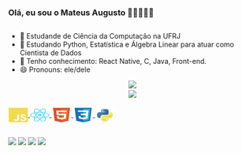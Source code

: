 ### Olá, eu sou o Mateus Augusto 👨🏾‍🦱👋🏾
##

- 🎒 Estudande de Ciência da Computação na UFRJ
- 📖 Estudando Python, Estatística e Álgebra Linear para atuar como Cientista de Dados
- 📙 Tenho conhecimento: React Native, C, Java, Front-end.
- 😄 Pronouns: ele/dele

<div align="center">
  <a href="https://github.com/mateusaffonso">
  <img height="180em" src="https://github-readme-stats.vercel.app/api?username=mateusaffonso&show_icons=true&theme=tokyonight&include_all_commits=true&count_private=true"/>
  <br>
  <img height="130em" src="https://github-readme-stats.vercel.app/api/top-langs/?username=mateusaffonso&layout=compact&langs_count=7&theme=tokyonight"/>
</div>
<div style="display: inline_block"><br>
  <img align="center" alt="Matt-Js" height="30" width="40" src="https://raw.githubusercontent.com/devicons/devicon/master/icons/javascript/javascript-plain.svg">
  <img align="center" alt="Matt-React" height="30" width="40" src="https://raw.githubusercontent.com/devicons/devicon/master/icons/react/react-original.svg">
  <img align="center" alt="Matt-HTML" height="30" width="40" src="https://raw.githubusercontent.com/devicons/devicon/master/icons/html5/html5-original.svg">
  <img align="center" alt="Matt-CSS" height="30" width="40" src="https://raw.githubusercontent.com/devicons/devicon/master/icons/css3/css3-original.svg">
  <img align="center" alt="Matt-Python" height="30" width="40" src="https://raw.githubusercontent.com/devicons/devicon/master/icons/python/python-original.svg">
</div>

##

<div>
  <a href="https://www.instagram.com/matteusaffonso/" target="_blank"><img src="https://img.shields.io/badge/-Instagram-%23E4405F?style=for-the-badge&logo=instagram&logoColor=white" target="_blank"></a>
  <a href="https://discord.gg/pDbY76q8Qf" target="_blank"><img src="https://img.shields.io/badge/Discord-7289DA?style=for-the-badge&logo=discord&logoColor=white" target="_blank"></a> 
  <a href = "mailto:mateus.affonso99@gmail.com"><img src="https://img.shields.io/badge/-Gmail-%23333?style=for-the-badge&logo=gmail&logoColor=white" target="_blank"></a>
  <a href="https://www.linkedin.com/in/mateusaffonso/" target="_blank"><img src="https://img.shields.io/badge/-LinkedIn-%230077B5?style=for-the-badge&logo=linkedin&logoColor=white" target="_blank"></a> 
 

</div>
